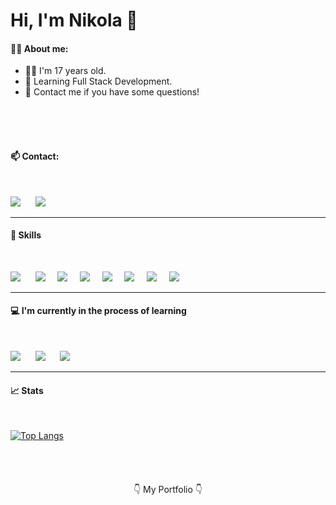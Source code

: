 # Hi, I'm Nikola 👋

#### 👩‍💼 About me:

- 👩‍💻 I'm 17 years old.
- 📖 Learning Full Stack Development.
- 💬 Contact me if you have some questions!

<br />
<br />
<br />

#### 📫 Contact:
<br />

[<img src="https://img.shields.io/badge/Gmail-D14836?style=for-the-badge&logo=gmail&logoColor=white" />](n.n.cichewicz@gmail.com) &nbsp;&nbsp;&nbsp;&nbsp;
[<img src="https://img.shields.io/badge/Facebook-1877F2?style=for-the-badge&logo=facebook&logoColor=white" />](https://www.facebook.com/n.n.cichewicz/) 

---

#### 🚀 Skills
<br />

<img src="https://img.shields.io/badge/HTML5-E34F26?style=for-the-badge&logo=html5&logoColor=white" /> &nbsp;&nbsp;&nbsp;&nbsp;
<img src="https://img.shields.io/badge/CSS3-1572B6?style=for-the-badge&logo=css3&logoColor=white" />&nbsp;&nbsp;&nbsp;&nbsp;
<img src="https://img.shields.io/badge/Sass-CC6699?style=for-the-badge&logo=sass&logoColor=white" />&nbsp;&nbsp;&nbsp;&nbsp;
<img src="https://img.shields.io/badge/TypeScript-007ACC?style=for-the-badge&logo=typescript&logoColor=white" />&nbsp;&nbsp;&nbsp;&nbsp;
<img src="https://img.shields.io/badge/React-20232A?style=for-the-badge&logo=react&logoColor=61DAFB" />&nbsp;&nbsp;&nbsp;&nbsp;
<img src="https://img.shields.io/badge/Dart-0175C2?style=for-the-badge&logo=dart&logoColor=white" />&nbsp;&nbsp;&nbsp;&nbsp;
<img src="https://img.shields.io/badge/Flutter-02569B?style=for-the-badge&logo=flutter&logoColor=white" />&nbsp;&nbsp;&nbsp;&nbsp;
<img src="https://img.shields.io/badge/Java-ED8B00?style=for-the-badge&logo=java&logoColor=white" />

---

#### 💻 I'm currently in the process of learning
<br />

<img src="https://img.shields.io/badge/Python-3776AB?style=for-the-badge&logo=python&logoColor=white" /> &nbsp;&nbsp;&nbsp;&nbsp;
<img src="https://img.shields.io/badge/.NET-5C2D91?style=for-the-badge&logo=.net&logoColor=white" /> &nbsp;&nbsp;&nbsp;&nbsp;
<img src="https://img.shields.io/badge/Angular-DD0031?style=for-the-badge&logo=angular&logoColor=white" /> 

---

#### 📈 Stats
<br />


[![Top Langs](https://github-readme-stats.vercel.app/api/top-langs/?username=NikolaCichewicz&&show_icons=true&theme=radical&layout=compact)](https://github.com/anuraghazra/github-readme-stats)

<br />
<br />


<p align="center" style="margin-top: 20px;">👇 My Portfolio 👇</p>